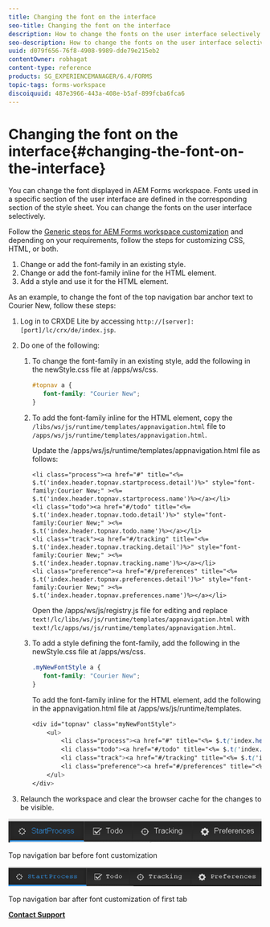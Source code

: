 ```yaml
---
title: Changing the font on the interface
seo-title: Changing the font on the interface
description: How to change the fonts on the user interface selectively.
seo-description: How to change the fonts on the user interface selectively.
uuid: d079f656-76f8-4908-9989-dde79e215eb2
contentOwner: robhagat
content-type: reference
products: SG_EXPERIENCEMANAGER/6.4/FORMS
topic-tags: forms-workspace
discoiquuid: 487e3966-443a-408e-b5af-899fcba6fca6
---
```


# Changing the font on the interface{#changing-the-font-on-the-interface}

You can change the font displayed in AEM Forms workspace. Fonts used in a specific section of the user interface are defined in the corresponding section of the style sheet. You can change the fonts on the user interface selectively.

Follow the [Generic steps for AEM Forms workspace customization](../../forms/using/generic-steps-html-workspace-customization.md) and depending on your requirements, follow the steps for customizing CSS, HTML, or both.

1. Change or add the font-family in an existing style.  
1. Change or add the font-family inline for the HTML element.
1. Add a style and use it for the HTML element.

As an example, to change the font of the top navigation bar anchor text to Courier New, follow these steps:

1. Log in to CRXDE Lite by accessing `http://[server]:[port]/lc/crx/de/index.jsp`.
1. Do one of the following:

    1. To change the font-family in an existing style, add the following in the newStyle.css file at /apps/ws/css.

       ```css    
       #topnav a {
          font-family: "Courier New";
       }
       ```

    1. To add the font-family inline for the HTML element, copy the `/libs/ws/js/runtime/templates/appnavigation.html` file to `/apps/ws/js/runtime/templates/appnavigation.html`.

       Update the /apps/ws/js/runtime/templates/appnavigation.html file as follows:

       ```    
       <li class="process"><a href="#" title="<%= $.t('index.header.topnav.startprocess.detail')%>" style="font-family:Courier New;" ><%= $.t('index.header.topnav.startprocess.name')%></a></li>
       <li class="todo"><a href="#/todo" title="<%= $.t('index.header.topnav.todo.detail')%>" style="font-family:Courier New;" ><%= $.t('index.header.topnav.todo.name')%></a></li>
       <li class="track"><a href="#/tracking" title="<%= $.t('index.header.topnav.tracking.detail')%>" style="font-family:Courier New;" ><%= $.t('index.header.topnav.tracking.name')%></a></li>
       <li class="preference"><a href="#/preferences" title="<%= $.t('index.header.topnav.preferences.detail')%>" style="font-family:Courier New;" ><%= $.t('index.header.topnav.preferences.name')%></a></li>
       ```    
    
       Open the /apps/ws/js/registry.js file for editing and replace `text!/lc/libs/ws/js/runtime/templates/appnavigation.html` with `text!/lc/apps/ws/js/runtime/templates/appnavigation.html`.
    
    1. To add a style defining the font-family, add the following in the newStyle.css file at /apps/ws/css.

       ```css    
       .myNewFontStyle a {
          font-family: "Courier New";
       }
       ```    
    
       To add the font-family inline for the HTML element, add the following in the appnavigation.html file at /apps/ws/js/runtime/templates.

       ```css    
       <div id="topnav" class="myNewFontStyle">
           <ul>
               <li class="process"><a href="#" title="<%= $.t('index.header.topnav.startprocess.detail')%>" ><%= $.t('index.header.topnav.startprocess.name')%></a></li>
               <li class="todo"><a href="#/todo" title="<%= $.t('index.header.topnav.todo.detail')%>"><%= $.t('index.header.topnav.todo.name')%></a></li>
               <li class="track"><a href="#/tracking" title="<%= $.t('index.header.topnav.tracking.detail')%>" ><%= $.t('index.header.topnav.tracking.name')%></a></li>
               <li class="preference"><a href="#/preferences" title="<%= $.t('index.header.topnav.preferences.detail')%>" ><%= $.t('index.header.topnav.preferences.name')%></a></li>
           </ul>
       </div>
       ```

1. Relaunch the workspace and clear the browser cache for the changes to be visible.

![](assets/change_font_before.png)

Top navigation bar before font customization

![](assets/change_font_after.png)

Top navigation bar after font customization of first tab

[**Contact Support**](https://www.adobe.com/account/sign-in.supportportal.html)

